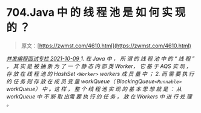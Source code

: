 <!--yml
category: 未分类
date: 0001-01-01 00:00:00
--->

# 704.Java 中 的 线 程 池 是 如 何 实 现 的 ？

> 原文：[https://zwmst.com/4610.html](https://zwmst.com/4610.html)

   [ *并发编程面试专栏* ](https://zwmst.com/%e5%b9%b6%e5%8f%91%e7%bc%96%e7%a8%8b%e9%9d%a2%e8%af%95%e4%b8%93%e6%a0%8f)*[ <time datetime="2021-10-09T22:45:56+08:00"> 2021-10-09 </time> ](https://zwmst.com/4610.html)  1.  在 Java 中 ， 所 谓 的 线 程 池 中 的 “ 线 程 ” ， 其 实 是 被 抽 象 为 了 一 个 静 态 内 部 类 Worker， 它 基 于 AQS 实 现 ， 存 放 在 线 程 池 的 HashSet `<Worker>` workers 成 员 量 中 ；
2.  而 需 要 执 行 的 任 务 则 存 放 在 成 员 变 量 workQueue（ BlockingQueue`<Runnable>` workQueue） 中 。这 样 ， 整 个 线 程 池 实 现 的 基 本 思 想 就 是 ： 从 workQueue 中 不 断 取 出需 要 执 行 的 任 务 ， 放 在 Workers 中 进 行 处 理 。*